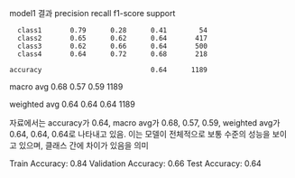 model1 결과
                precision    recall  f1-score   support

      class1       0.79      0.28      0.41        54
      class2       0.65      0.62      0.64       417
      class3       0.62      0.66      0.64       500
      class4       0.64      0.72      0.68       218

    accuracy                           0.64      1189
   
   macro avg       0.68      0.57      0.59      1189

weighted avg       0.64      0.64      0.64      1189


자료에서는 accuracy가 0.64, macro avg가 0.68, 0.57, 0.59, weighted avg가 0.64, 0.64, 0.64로 나타내고 있음.
이는 모델이 전체적으로 보통 수준의 성능을 보이고 있으며, 클래스 간에 차이가 있음을 의미



Train Accuracy: 0.84
Validation Accuracy: 0.66
Test Accuracy: 0.64